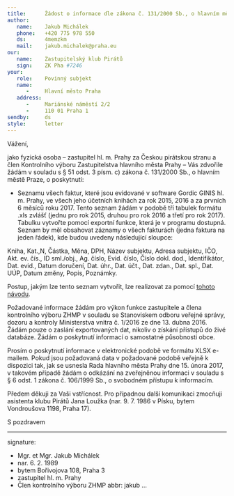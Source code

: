 ```yaml
---
title:      Žádost o informace dle zákona č. 131/2000 Sb., o hlavním městě Praze
author:
   name:    Jakub Michálek
   phone:   +420 775 978 550
   ds:      4memzkm
   mail:    jakub.michalek@praha.eu
our:
   name:    Zastupitelský klub Pirátů
   sign:    ZK Pha #7246
your:
   role:    Povinný subjekt
   name:    
      -     Hlavní město Praha
   address:
      -     Mariánské náměstí 2/2
      -     110 01 Praha 1
sendby:     ds
style:      letter
---
```


Vážení, 

jako fyzická osoba – zastupitel hl. m. Prahy za Českou pirátskou stranu a člen Kontrolního výboru Zastupitelstva hlavního města Prahy – Vás zdvořile žádám v souladu s § 51 odst. 3 písm. c) zákona č. 131/2000 Sb., o hlavním městě Praze, o poskytnutí:

* Seznamu všech faktur, které jsou evidované v software Gordic GINIS hl. m. Prahy, ve všech jeho účetních knihách za rok 2015, 2016 a za prvních 6 měsíců roku 2017. Tento seznam žádám v podobě tří tabulek formátu .xls zvlášť (jednu pro rok 2015, druhou pro rok 2016 a třetí pro rok 2017). Tabulku vytvořte pomocí exportní funkce, která je v programu dostupná. Seznam by měl obsahovat záznamy o všech fakturách (jedna faktura na jeden řádek), kde budou uvedeny následující sloupce:

Kniha, Kat.,N, Částka, Měna, DPH, Název subjektu, Adresa subjektu, IČO, Akt. ev. čís., ID sml./obj., Ag. číslo, Evid. číslo, Číslo dokl. dod., Identifikátor, Dat. evid., Datum doručení, Dat. úhr., Dat. účt., Dat. zdan., Dat. spl., Dat. UÚP, Datum změny, Popis, Poznámky.

Postup, jakým lze tento seznam vytvořit, lze realizovat za pomocí [tohoto návodu](https://github.com/pirati-cz/KlubPraha/blob/master/materialy/navod/navod-druhy.md).

Požadované informace žádám pro výkon funkce zastupitele a člena kontrolního výboru ZHMP v souladu se Stanoviskem odboru veřejné správy, dozoru a kontroly Ministerstva vnitra č. 1/2016 ze dne 13. dubna 2016. Žádám pouze o zaslání exportovaných dat, nikoliv o získání přístupů do živé databáze. Žádám o poskytnutí informací o samostatné působnosti obce. 

Prosím o poskytnutí informace v elektronické podobě ve formátu XLSX e-mailem. Pokud jsou požadovaná data v požadované podobě veřejně k dispozici tak, jak se usnesla Rada hlavního města Prahy dne 15. února 2017, v takovém případě žádám o odkázání na zveřejněnou informaci v souladu s § 6 odst. 1 zákona č. 106/1999 Sb., o svobodném přístupu k informacím. 

Předem děkuji za Vaši vstřícnost. Pro případnou další komunikaci zmocňuji asistenta klubu Pirátů Jana Loužka (nar. 9. 7. 1986 v Písku, bytem Vondroušova 1198, Praha 17). 

S pozdravem

---
signature: 
  - Mgr. et Mgr. Jakub Michálek
  - nar. 6. 2. 1989
  - bytem Bořivojova 108, Praha 3
  - zastupitel hl. m. Prahy
  - Člen kontrolního výboru ZHMP
abbr:       jakub
...
